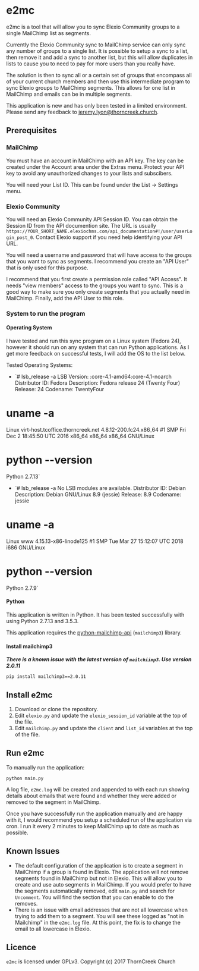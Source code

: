 # e2mc
e2mc is a tool that will allow you to sync Elexio Community groups to a single MailChimp list as segments.

Currently the Elexio Community sync to MailChimp service can only sync any number of groups to a single list. It is possible to setup a sync to a list, then remove it and add a sync to another list, but this will allow duplicates in lists to cause you to need to pay for more users than you really have.

The solution is then to sync all or a certain set of groups that encompass all of your current church members and then use this intermediate program to sync Elexio groups to MailChimp segments. This allows for one list in MailChimp and emails can be in multiple segments.

This application is new and has only been tested in a limited environment. Please send any feedback to jeremy.lyon@thorncreek.church.

## Prerequisites
### MailChimp
You must have an account in MailChimp with an API key. The key can be created under the Account area under the Extras menu. Protect your API key to avoid any unauthorized changes to your lists and subscibers.

You will need your List ID. This can be found under the List -> Settings menu.

### Elexio Community
You will need an Elexio Community API Session ID. You can obtain the Session ID from the API documention site.  The URL is usually `https://YOUR_SHORT_NAME.elexiochms.com/api_documentation#!/user/userLogin_post_0`. Contact Elexio support if you need help identifying your API URL.

You will need a username and password that will have access to the groups that you want to sync as segments. I recommend you create an "API User" that is only used for this purpose.

I recommend that you first create a permission role called "API Access". It needs "view members" access to the groups you want to sync. This is a good way to make sure you only create segments that you actually need in MailChimp. Finally, add the API User to this role.

### System to run the program
#### Operating System
I have tested and run this sync program on a Linux system (Fedora 24), however it should run on any system that can run Python applications. As I get more feedback on successful tests, I will add the OS to the list below.

Tested Operating Systems:
- `# lsb_release -a
LSB Version:	:core-4.1-amd64:core-4.1-noarch
Distributor ID:	Fedora
Description:	Fedora release 24 (Twenty Four)
Release:	24
Codename:	TwentyFour
# uname -a
Linux virt-host.tcoffice.thorncreek.net 4.8.12-200.fc24.x86_64 #1 SMP Fri Dec 2 18:45:50 UTC 2016 x86_64 x86_64 x86_64 GNU/Linux
# python --version
Python 2.7.13`
- `# lsb_release -a
No LSB modules are available.
Distributor ID:	Debian
Description:	Debian GNU/Linux 8.9 (jessie)
Release:	8.9
Codename:	jessie
# uname -a
Linux www 4.15.13-x86-linode125 #1 SMP Tue Mar 27 15:12:07 UTC 2018 i686 GNU/Linux
# python --version
Python 2.7.9`

#### Python
This application is written in Python. It has been tested successfully with using Python 2.7.13 and 3.5.3.

This application requires the [python-mailchimp-api](https://github.com/charlesthk/python-mailchimp) (`mailchimp3`) library.

#### Install mailchimp3
***There is a known issue with the latest version of `mailchiimp3`. Use version 2.0.11***

`pip install mailchimp3==2.0.11`

## Install e2mc
1. Download or clone the repository.
2. Edit `elexio.py` and update the `elexio_session_id` variable at the top of the file.
3. Edit `mailchimp.py` and update the `client` and `list_id` variables at the top of the file.

## Run e2mc
To manually run the application:

`python main.py`

A log file, `e2mc.log` will be created and appended to with each run showing details about emails that were found and whether they were added or removed to the segment in MailChimp.

Once you have successfully run the application manually and are happy with it, I would recommend you setup a scheduled run of the application via cron. I run it every 2 minutes to keep MailChimp up to date as much as possible.

## Known Issues
- The default configuration of the application is to create a segment in MailChimp if a group is found in Elexio. The application will not remove segments found in MailChimp but not in Elexio. This will allow you to create and use auto segments in MailChimp. If you would prefer to have the segments automatically removed, edit `main.py` and search for `Uncomment`. You will find the section that you can enable to do the removes.
- There is an issue with email addresses that are not all lowercase when trying to add them to a segment. You will see these logged as "not in Mailchimp" in the `e2mc.log` file. At this point, the fix is to change the email to all lowercase in Elexio.

## Licence
`e2mc` is licensed under GPLv3. Copyright (c) 2017 ThornCreek Church
